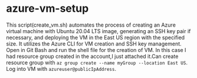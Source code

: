 # azure-vm-setup
This script(create_vm.sh) automates the process of creating an Azure virtual machine with Ubuntu 20.04 LTS image, generating an SSH key pair if necessary, and deploying the VM in the East US region with the specified size. It utilizes the Azure CLI for VM creation and SSH key management.
Open in Git Bash and run the shell file for the creation of VM.
In this case I had resource group created in the account,I just attached it.Can create resource group with `az group create --name myGroup --location East US`.
Log into VM with `azureuser@publicIpAddress`.
